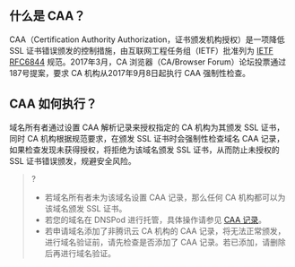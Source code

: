 ## 什么是 CAA？

CAA（Certification Authority Authorization，证书颁发机构授权）是一项降低 SSL 证书错误颁发的控制措施，由互联网工程任务组（IETF）批准列为 [IETF RFC6844](https://datatracker.ietf.org/doc/html/rfc6844) 规范。2017年3月，CA 浏览器（CA/Browser Forum）论坛投票通过187号提案，要求 CA 机构从2017年9月8日起执行 CAA 强制性检查。

## CAA 如何执行？
域名所有者通过设置 CAA 解析记录来授权指定的 CA 机构为其颁发 SSL 证书，同时 CA 机构根据规范要求，在颁发 SSL 证书时会强制性检查域名 CAA 记录，如果检查发现未获得授权，将拒绝为该域名颁发 SSL 证书，从而防止未授权的 SSL 证书错误颁发，规避安全风险。

>?
>- 若域名所有者未为该域名设置 CAA 记录，那么任何 CA 机构都可以为该域名颁发 SSL 证书。
>- 若您的域名在 DNSPod 进行托管，具体操作请参见 [CAA 记录](https://docs.dnspod.cn/dns/5f3b337aab35dc34f57913e4/)。
>- 若申请域名添加了非腾讯云 CA 机构的 CAA 记录，将无法正常颁发，进行域名验证前，请先检查是否添加了 CAA 记录。若已添加，请删除后再进行域名验证。


